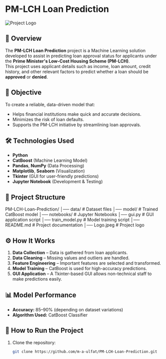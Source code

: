 # PM-LCH Loan Prediction

![Project Logo](Logo.jpeg)

## 📌 Overview
The **PM-LCH Loan Prediction** project is a Machine Learning solution developed to assist in predicting loan approval status for applicants under the **Prime Minister's Low-Cost Housing Scheme (PM-LCH)**.  
This project uses applicant details such as income, loan amount, credit history, and other relevant factors to predict whether a loan should be **approved** or **denied**.

## 🎯 Objective
To create a reliable, data-driven model that:
- Helps financial institutions make quick and accurate decisions.
- Minimizes the risk of loan defaults.
- Supports the PM-LCH initiative by streamlining loan approvals.

## 🛠️ Technologies Used
- **Python**
- **CatBoost** (Machine Learning Model)
- **Pandas**, **NumPy** (Data Processing)
- **Matplotlib**, **Seaborn** (Visualization)
- **Tkinter** (GUI for user-friendly predictions)
- **Jupyter Notebook** (Development & Testing)

## 📂 Project Structure
PM-LCH-Loan-Prediction/
│── data/ # Dataset files
│── model/ # Trained CatBoost model
│── notebooks/ # Jupyter Notebooks
│── gui.py # GUI application script
│── train_model.py # Model training script
│── README.md # Project documentation
│── Logo.jpeg # Project logo

 
## ⚙️ How It Works
1. **Data Collection** – Data is gathered from loan applicants.
2. **Data Cleaning** – Missing values and outliers are handled.
3. **Feature Engineering** – Important features are selected and transformed.
4. **Model Training** – CatBoost is used for high-accuracy predictions.
5. **GUI Application** – A Tkinter-based GUI allows non-technical staff to make predictions easily.

## 📊 Model Performance
- **Accuracy:** 85–90% (depending on dataset variations)
- **Algorithm Used:** CatBoost Classifier

## 🚀 How to Run the Project
1. Clone the repository:
   ```bash
   git clone https://github.com/m-a-ulfat/PM-LCH-Loan-Prediction.git
